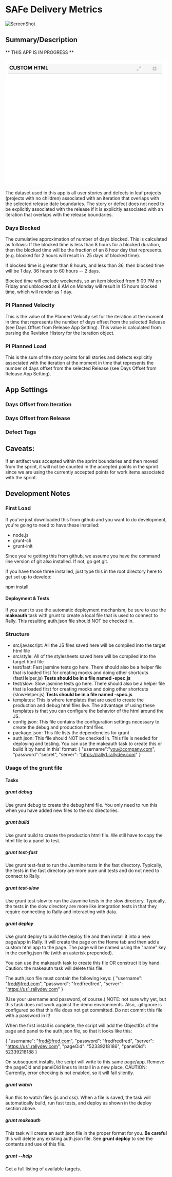 # SAFe Delivery Metrics
![ScreenShot](https://travis-ci.org/RallyTechServices/SAFe-delivery-metrics.svg?branch=master)

## Summary/Description
** THIS APP IS IN PROGRESS **

![screenshot](./images/screenshot.png "This is an example")

The dataset used in this app is all user stories and defects in leaf projects (projects with no children) associated with an iteration that overlaps with the selected release date boundaries.  The story or defect does not need to be explicitly associated with the release if it is explicitly associated with an iteration that overlaps with the release boundaries.  

### Days Blocked
The cumulative approximation of number of days blocked.  This is calculated as follows:
If the blocked time is less than 8 hours for a blocked duration, then the blocked time will be the fraction of an 8 hour day that represents.  (e.g. blocked for 2 hours will result in .25 days of blocked time).

If blocked time is greater than 8 hours, and less than 36, then blocked time will be 1 day.
36 hours to 60 hours -- 2 days.

Blocked time will exclude weekends, so an item blocked from 5:00 PM on Friday and unblocked at 8 AM on Monday will result in 15 hours blocked time, which will render as 1 day.  


### PI Planned Velocity
This is the value of the Planned Velocity set for the iteration at the moment in time that represents the number of days offset from the selected Release (see Days Offset from Release App Setting).  This value is calculated from
parsing the Revision History for the Iteration object.  

### PI Planned Load
This is the sum of the story points for all stories and defects explicitly associated with the iteration
at the moment in time that represents the number of days offset from the selected Release (see Days Offset from Release App Setting).

## App Settings
### Days Offset from Iteration
### Days Offset from Release
### Defect Tags

## Caveats:  
If an artifact was accepted within the sprint boundaries and then moved from the sprint, it will not be counted in the accepted points in the sprint since we are using the currently accepted points for work items associated with the sprint.

## Development Notes


### First Load

If you've just downloaded this from github and you want to do development,
you're going to need to have these installed:

 * node.js
 * grunt-cli
 * grunt-init

Since you're getting this from github, we assume you have the command line
version of git also installed.  If not, go get git.

If you have those three installed, just type this in the root directory here
to get set up to develop:

  npm install

#### Deployment & Tests

If you want to use the automatic deployment mechanism, be sure to use the
**makeauth** task with grunt to create a local file that is used to connect
to Rally.  This resulting auth.json file should NOT be checked in.

### Structure

  * src/javascript:  All the JS files saved here will be compiled into the
  target html file
  * src/style: All of the stylesheets saved here will be compiled into the
  target html file
  * test/fast: Fast jasmine tests go here.  There should also be a helper
  file that is loaded first for creating mocks and doing other shortcuts
  (fastHelper.js) **Tests should be in a file named <something>-spec.js**
  * test/slow: Slow jasmine tests go here.  There should also be a helper
  file that is loaded first for creating mocks and doing other shortcuts
  (slowHelper.js) **Tests should be in a file named <something>-spec.js**
  * templates: This is where templates that are used to create the production
  and debug html files live.  The advantage of using these templates is that
  you can configure the behavior of the html around the JS.
  * config.json: This file contains the configuration settings necessary to
  create the debug and production html files.  
  * package.json: This file lists the dependencies for grunt
  * auth.json: This file should NOT be checked in.  This file is needed for deploying
  and testing.  You can use the makeauth task to create this or build it by hand in this'
  format:
    {
        "username":"you@company.com",
        "password":"secret",
        "server": "https://rally1.rallydev.com"
    }

### Usage of the grunt file
#### Tasks

##### grunt debug

Use grunt debug to create the debug html file.  You only need to run this when you have added new files to
the src directories.

##### grunt build

Use grunt build to create the production html file.  We still have to copy the html file to a panel to test.

##### grunt test-fast

Use grunt test-fast to run the Jasmine tests in the fast directory.  Typically, the tests in the fast
directory are more pure unit tests and do not need to connect to Rally.

##### grunt test-slow

Use grunt test-slow to run the Jasmine tests in the slow directory.  Typically, the tests in the slow
directory are more like integration tests in that they require connecting to Rally and interacting with
data.

##### grunt deploy

Use grunt deploy to build the deploy file and then install it into a new page/app in Rally.  It will create the page on the Home tab and then add a custom html app to the page.  The page will be named using the "name" key in the config.json file (with an asterisk prepended).

You can use the makeauth task to create this file OR construct it by hand.  Caution: the
makeauth task will delete this file.

The auth.json file must contain the following keys:
{
    "username": "fred@fred.com",
    "password": "fredfredfred",
    "server": "https://us1.rallydev.com"
}

(Use your username and password, of course.)  NOTE: not sure why yet, but this task does not work against the demo environments.  Also, .gitignore is configured so that this file does not get committed.  Do not commit this file with a password in it!

When the first install is complete, the script will add the ObjectIDs of the page and panel to the auth.json file, so that it looks like this:

{
    "username": "fred@fred.com",
    "password": "fredfredfred",
    "server": "https://us1.rallydev.com",
    "pageOid": "52339218186",
    "panelOid": 52339218188
}

On subsequent installs, the script will write to this same page/app. Remove the
pageOid and panelOid lines to install in a new place.  CAUTION:  Currently, error checking is not enabled, so it will fail silently.

##### grunt watch

Run this to watch files (js and css).  When a file is saved, the task will automatically build, run fast tests, and deploy as shown in the deploy section above.

##### grunt makeauth

This task will create an auth.json file in the proper format for you.  **Be careful** this will delete any existing auth.json file.  See **grunt deploy** to see the contents and use of this file.

##### grunt --help  

Get a full listing of available targets.
